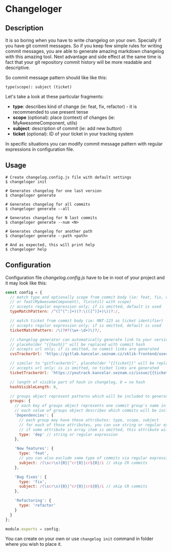 # Changeloger

## Description

It is so boring when you have to write changelog on your own. Specially if you have git commit messages. So if you keep few simple rules for writing commit messages, you are able to generate amazing markdown changelog with this amazing tool.
Next advantage and side effect at the same time is fact that your git repository commit history will be more readable and descriptive.

So commit message pattern should like like this:
```
type(scope): subject (ticket)
```

Let's take a look at these particular fragments:
- **type**: describes kind of change (ie: feat, fix, refactor) - it is recommended to use present tense
- **scope** (optional): place (context) of changes (ie: MyAwesomeComponent, utils)
- **subject**: description of commit (ie: add new button)
- **ticket** (optional): ID of your ticket in your tracking system

In specific situations you can modify commit message pattern with regular expressions in configuration file.

## Usage
```
# Create changelog.config.js file with default settings
$ changeloger init

# Generates changelog for one last version
$ changeloger generate

# Generates changelog for all commits
$ changeloger generate --all

# Generates changelog for N last commits
$ changeloger generate --num <N>

# Generates changelog for another path
$ changeloger generate --path <path>

# And as expected, this will print help
$ changeloger help
```

## Configuration

Configuration file _changelog.config.js_ have to be in root of your project and it may look like this:

```js
const config = {
  // match type and optionally scope from commit body (ie: feat, fix, chore, refactor without scope
  // or feat(MyAwesomeComponent), fix(util) with scope)
  // accepts regular expression only; if is omitted, default is used
  typeMatchPattern: /^([^(^:]+)(?:\(([^)]+)\))?:/,

  // match ticket from commit body (ie: MNT-123 as ticket identifier)
  // accepts regular expression only; if is omitted, default is used
  ticketMatchPattern: /\(?#?(\w+-\d+)\)?/,

  // changelog generator can automatically generate link to your versioning service
  // placeholder "{{hash}}" will be replaced with commit hash
  // accepts url only; if is omitted, no commit links are generated
  cvsTrackerUrl: 'https://gitlab.kancelar.seznam.cz/sklik-frontend/userweb/commit/{{hash}}',

  // similar to "gitTrackerUrl", placeholder "{{ticket}}" will be replaced with matched ticket id
  // accepts url only; is is omitted, no ticket links are generated
  ticketTrackerUrl: 'https://youtrack.kancelar.seznam.cz/issue/{{ticket}}',

  // length of visible part of hash in changelog, 0 = no hash
  hashVisibleLength: 6,

  // groups object represent patterns which will be included to generated changelog
  groups: {
    // each key of groups object represents one commit group's name in your changelog
    // each value of groups object describes which commits will be included
    'Dependencies': {
      // each group may have these attributes: type, scope, subject
      // for each of those attributes, you can use string or regular expression
      // if some attribute in array item is omitted, this attribute will be ignored in matching
      type: 'dep' // string or regular expression
    },

    'New features': {
      type: 'feat',
      // you can also exclude some type of commits via regular expressions
      subject: /(\scr\s){0}|^cr{0}|cr${0}/i // skip CR commits
    },

    'Bug fixes': {
      type: 'fix',
      subject: /(\scr\s){0}|^cr{0}|cr${0}/i // skip CR commits
    },

    'Refactoring': {
      type: 'refactor'
    }
  }
};

module.exports = config;
```

You can create on your own or use `changelog init` command in folder where you wish to place it.
